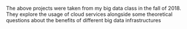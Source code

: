 The above projects were taken from my big data class in the fall of 2018.  They explore the usage of cloud services alongside some theoretical questions about the benefits of different big data infrastructures

